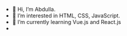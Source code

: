 - 👋 Hi, I’m Abdulla.
- 👀 I’m interested in HTML, CSS, JavaScript.
- 🌱 I’m currently learning Vue.js and React.js
- 

<!---
deshark16/deshark16 is a ✨ special ✨ repository because its `README.md` (this file) appears on your GitHub profile.
You can click the Preview link to take a look at your changes.
--->
